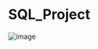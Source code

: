 # SQL_Project

![image](https://github.com/sufiyan078/SQL_Project/assets/113026598/c9322395-ca85-4451-9f26-f1b97e7e9ee9)
